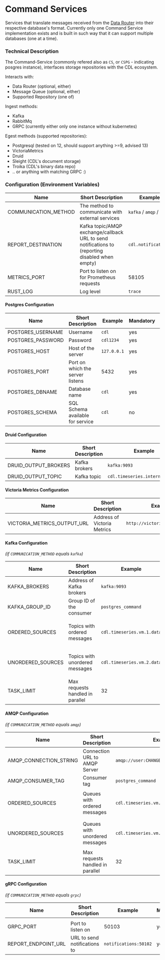# Command Services
Services that translate messages received from the [Data Router][data-router] into their respective database's format. Currently only one Command Service implementation exists
and is built in such way that it can support multiple databases (one at a time).

### Technical Description

The Command-Service (commonly refered also as `CS`, or `CSPG` - indicating posgres instance), interfaces storage repositories with the CDL ecosystem.

Interacts with:
- Data Router (optional, either)
- Message Queue (optional, either)
- Supported Repository (one of)

Ingest methods:
- Kafka
- RabbitMq
- GRPC (currently either only one instance without kubernetes)

Egest methods (supported repositories):
- Postgresql (tested on 12, should support anything >=9, advised 13)
- VictoriaMetrics
- Druid
- Sleight (CDL's document storage)
- Troika (CDL's binary data repo)
- .. or anything with matching GRPC :)

### Configuration (Environment Variables)

| Name                 | Short Description                                                                               | Example                   | Mandatory | Default |
|----------------------|-------------------------------------------------------------------------------------------------|---------------------------|-----------|---------|
| COMMUNICATION_METHOD | The method to communicate with external services                                                | `kafka` / `amqp` / `grpc` | yes       |         |
| REPORT_DESTINATION   | Kafka topic/AMQP exchange/callback URL to send notifications to (reporting disabled when empty) | `cdl.notifications`       | no        |         |
| METRICS_PORT         | Port to listen on for Prometheus requests                                                       | 58105                     | no        | 58105   |
| RUST_LOG             | Log level                                                                                       | `trace`                   | no        |         |

#### Postgres Configuration

| Name              | Short Description                | Example     | Mandatory | Default  |
|-------------------|----------------------------------|-------------|-----------|----------|
| POSTGRES_USERNAME | Username                         | `cdl`       | yes       |          |
| POSTGRES_PASSWORD | Password                         | `cdl1234`   | yes       |          |
| POSTGRES_HOST     | Host of the server               | `127.0.0.1` | yes       |          |
| POSTGRES_PORT     | Port on which the server listens | 5432        | yes       |          |
| POSTGRES_DBNAME   | Database name                    | `cdl`       | yes       |          |
| POSTGRES_SCHEMA   | SQL Schema available for service | `cdl`       | no        | `public` |

#### Druid Configuration

| Name                 | Short Description | Example                         | Mandatory | Default |
|----------------------|-------------------|---------------------------------|-----------|---------|
| DRUID_OUTPUT_BROKERS | Kafka brokers     | `kafka:9093`                    | yes       |         |
| DRUID_OUTPUT_TOPIC   | Kafka topic       | `cdl.timeseries.internal.druid` | yes       |         |

#### Victoria Metrics Configuration
| Name                        | Short Description           | Example                        | Mandatory | Default |
|-----------------------------|-----------------------------|--------------------------------|-----------|---------|
| VICTORIA_METRICS_OUTPUT_URL | Address of Victoria Metrics | `http://victoria_metrics:8428` | yes       |         |

#### Kafka Configuration 
*(if `COMMUNICATION_METHOD` equals `kafka`)*

| Name              | Short Description                | Example                    | Mandatory                                                                  | Default |
|-------------------|----------------------------------|----------------------------|----------------------------------------------------------------------------|---------|
| KAFKA_BROKERS     | Address of Kafka brokers         | `kafka:9093`               | yes                                                                        |         |
| KAFKA_GROUP_ID    | Group ID of the consumer         | `postgres_command`         | yes                                                                        |         |
| ORDERED_SOURCES   | Topics with ordered messages     | `cdl.timeseries.vm.1.data` | no, but one of `ORDERED_SOURCES` and `UNORDERED_SOURCES` has to be present |         |
| UNORDERED_SOURCES | Topics with unordered messages   | `cdl.timeseries.vm.2.data` | no, but one of `ORDERED_SOURCES` and `UNORDERED_SOURCES` has to be present |         |
| TASK_LIMIT        | Max requests handled in parallel | 32                         | yes                                                                        | 32      |

#### AMQP Configuration 
*(if `COMMUNICATION_METHOD` equals `amqp`)*

| Name                   | Short Description                | Example                                  | Mandatory                                                                  | Default |
|------------------------|----------------------------------|------------------------------------------|----------------------------------------------------------------------------|---------|
| AMQP_CONNECTION_STRING | Connection URL to AMQP Server    | `amqp://user:CHANGEME@rabbitmq:5672/%2f` | yes                                                                        |         |
| AMQP_CONSUMER_TAG      | Consumer tag                     | `postgres_command`                       | yes                                                                        |         |
| ORDERED_SOURCES        | Queues with ordered messages     | `cdl.timeseries.vm.1.data`               | no, but one of `ORDERED_SOURCES` and `UNORDERED_SOURCES` has to be present |         |
| UNORDERED_SOURCES      | Queues with unordered messages   | `cdl.timeseries.vm.2.data`               | no, but one of `ORDERED_SOURCES` and `UNORDERED_SOURCES` has to be present |         |
| TASK_LIMIT             | Max requests handled in parallel | 32                                       | yes                                                                        | 32      |

#### gRPC Configuration 
*(if `COMMUNICATION_METHOD` equals `grpc`)*

| Name                | Short Description            | Example               | Mandatory | Default |
|---------------------|------------------------------|-----------------------|-----------|---------|
|                     |                              |                       |           |         |
| GRPC_PORT           | Port to listen on            | 50103                 | yes       |         |
| REPORT_ENDPOINT_URL | URL to send notifications to | `notifications:50102` | yes       |         |

[data-router]: data_router.md
